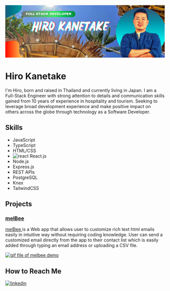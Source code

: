 <img src="Profile Banner.png" alt="profile banner" />

# Hiro Kanetake
I'm Hiro, born and raised in Thailand and currently living in Japan. I am a Full-Stack Engineer with strong attention to details and communication skills gained from 10 years of experience in hospitality and tourism. Seeking to leverage broad development experience and make positive impact on others across the globe through technology as a Software Developer.

## Skills
* JavaScript
* TypeScript
* HTML/CSS
* <img src='https://cdn.jsdelivr.net/npm/simple-icons@3.0.1/icons/react.svg' alt='react' height='40' /> React.js
* Node.js
* Express.js
* REST APIs
* PostgreSQL
* Knex
* TailwindCSS

## Projects
### <a href="https://github.com/melBee-newsletter/melBee" target="_blank"> melBee </a>
<a href="http://melbee.herokuapp.com/" target="_blank"> melBee </a> is a Web app that allows user to customize rich text html emails easily in intuitive way without requiring coding knowledge. User can send a customized email directly from the app to their contact list which is easily added through typing an email address or uploading a CSV file.

<a href="https://www.youtube.com/embed/Bj7EGQSIuTE?controls=0" target="_blank">
<img width="500" alt="gif file of melbee demo" src="melBee-demo.gif">
</a>

## How to Reach Me
[<img src='https://cdn.jsdelivr.net/npm/simple-icons@3.0.1/icons/linkedin.svg' alt='linkedin' height='40'>](https://www.linkedin.com/in/hiro-kanetake//) 

<!--
**Hiro-Kanetake/Hiro-Kanetake** is a ✨ _special_ ✨ repository because its `README.md` (this file) appears on your GitHub profile.

Here are some ideas to get you started:

- 🔭 I’m currently working on ...
- 🌱 I’m currently learning ...
- 👯 I’m looking to collaborate on ...
- 🤔 I’m looking for help with ...
- 💬 Ask me about ...
- 📫 How to reach me: ...
- 😄 Pronouns: ...
- ⚡ Fun fact: ...
-->
